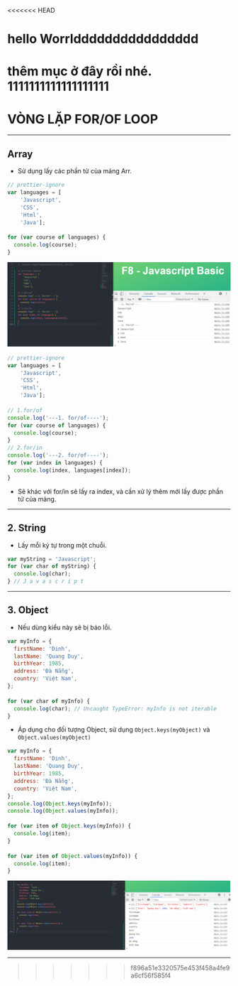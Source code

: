 <<<<<<< HEAD
# hello Worrldddddddddddddddd

thêm mục ở đây rồi nhé.
1111111111111111111
=======
# VÒNG LẶP FOR/OF LOOP

---

## Array

- Sử dụng lấy các phần tử của mảng Arr.

```js
// prettier-ignore
var languages = [
    'Javascript', 
    'CSS',
    'Html', 
    'Java'];

for (var course of languages) {
  console.log(course);
}
```

![Loop for/of](./images/001.png 'Loop for/of')

```js
// prettier-ignore
var languages = [
    'Javascript', 
    'CSS',
    'Html', 
    'Java'];

// 1.for/of
console.log('---1. for/of----');
for (var course of languages) {
  console.log(course);
}
// 2.for/in
console.log('---2. for/of----');
for (var index in languages) {
  console.log(index, languages[index]);
}
```

- Sẽ khác với for/in sẽ lấy ra index, và cần xử lý thêm mới lấy được phần tử của mảng.

---

## 2. String

- Lấy mỗi ký tự trong một chuỗi.

```js
var myString = 'Javascript';
for (var char of myString) {
  console.log(char);
} // J a v a s c r i p t
```

---

## 3. Object

- Nếu dùng kiểu này sẽ bị báo lỗi.

```js
var myInfo = {
  firstName: 'Dinh',
  lastName: 'Quang Duy',
  birthYear: 1985,
  address: 'Đà Nẵng',
  country: 'Việt Nam',
};

for (var char of myInfo) {
  console.log(char); // Uncaught TypeError: myInfo is not iterable
}
```

- Áp dụng cho đối tượng Object, sử dụng `Object.keys(myObject)` và `Object.values(myObject)`

```js
var myInfo = {
  firstName: 'Dinh',
  lastName: 'Quang Duy',
  birthYear: 1985,
  address: 'Đà Nẵng',
  country: 'Việt Nam',
};
console.log(Object.keys(myInfo));
console.log(Object.values(myInfo));

for (var item of Object.keys(myInfo)) {
  console.log(item);
}

for (var item of Object.values(myInfo)) {
  console.log(item);
}
```

![Loop for/of Object](./images/002.png 'Loop for/of Object')

---
>>>>>>> f896a51e3320575e453f458a4fe9a6cf56f585f4
